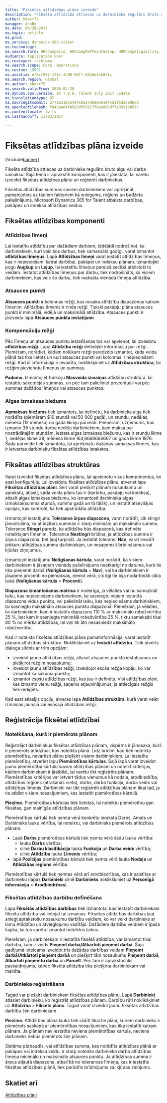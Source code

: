 ```yaml
---
title: "Fiksētas atlīdzības plāna izveide"
description: "Fiksēta atlīdzība attiecas uz darbinieka regulāro bruto algu vai darba samaksu. Šajā rakstā ir aprakstīti komponenti, kas ir jāiestata, lai varētu izveidot fiksētas atlīdzības plānu un reģistrēt darbiniekus."
author: kherr75
manager: AnnBe
ms.date: 06/20/2017
ms.topic: article
ms.prod: 
ms.service: dynamics-365-talent
ms.technology: 
ms.search.form: HRCCompGrid, HRCCompRefPointSetup, HRMCompEligibility, HRMCompEvent, HRMFixedCompPlanTable
audience: Application User
ms.reviewer: rschloma
ms.search.scope: Core, Operations
ms.custom: 15991
ms.assetid: ef8cf992-176c-4c98-9dff-6510e1eb9f1c
ms.search.region: Global
ms.author: kherr75
ms.search.validFrom: 2016-02-28
ms.dyn365.ops.version: AX 7.0.0, Talent July 2017 update
ms.translationtype: HT
ms.sourcegitcommit: 2771a31b5a4d418a27de0ebe1945d1fed2d8d6d6
ms.openlocfilehash: f84caa64f4583df97817f8ee8dcdf7e0591b857c
ms.contentlocale: lv-lv
ms.lasthandoff: 11/03/2017

---
```


# <a name="create-fixed-compensation-plans"></a>Fiksētas atlīdzības plāna izveide

[!include[banner](includes/banner.md)]


Fiksēta atlīdzība attiecas uz darbinieka regulāro bruto algu vai darba samaksu. Šajā tēmā ir aprakstīti komponenti, kas ir jāiestata, lai varētu izveidot fiksētas atlīdzības plānu un reģistrēt darbiniekus.

Fiksētas atlīdzības summas saviem darbiniekiem var aprēķināt, pamatojoties uz tādiem faktoriem kā sniegums, reģions un budžeta palielinājums. Microsoft Dynamics 365 for Talent atbalsta darbības, pakāpes un indeksa atlīdzības veidus.

## <a name="fixed-compensation-components"></a>Fiksētas atlīdzības komponenti
### <a name="compensation-levels"></a>Atlīdzības līmeņi

Lai iestatītu atlīdzību par dažādiem darbiem, tādējādi nodrošinot, ka darbiniekiem, kuri veic šos darbus, tiek samaksāts godīgi, varat izmantot **atlīdzības līmeņus**. Lapā **Atlīdzības līmeņi** varat iestatīt atlīdzības līmeņus, kas ir nepieciešami katrai darbībai, pakāpei un indeksu plānam. Izmantojiet pogu **Augšup** un **Lejup**, lai iestatītu līmeņus pareizā secībā atbilstoši to veidam. Iestatot atlīdzības līmeņus par darbu, tiek nodrošināts, ka visiem darbiniekiem, kas veic šo darbu, tiek maksāta vienāda līmeņa atlīdzība.

### <a name="reference-points"></a>Atsauces punkti

**Atsauces punkti** ir kolonnas režģī, kas nosaka atlīdzību diapazonus katram līmenim. Atlīdzības līmenis ir rinda režģī. Tipiski pakāpju plāna atsauces punkti ir minimālā, vidējā un maksimālā atlīdzība. Atsauces punkti ir jāizveido lapā **Atsauces punkta iestatījumi**.

### <a name="compensation-grids"></a>Kompensāciju režģi

Pēc līmeņu un atsauces punktu iestatīšanas tos var apvienot, lai izveidotu **atlīdzības režģi**. Lapā **Atlīdzību režģi** definējiet informāciju par režģi. Piemēram, norādiet, kādam nolūkam režģi paredzēts izmantot, kāda veida plānā tas tiks lietots un kuri atsauces punkti vai kolonnas ir nepieciešami režģī. Kad šī informācija ir ievadīta, noklikšķiniet uz **Atlīdzības struktūra**, lai režģim pievienotu līmeņus un summas. 

**Padoms.** Izmantojiet funkciju **Masveida izmaiņas** atlīdzību struktūrā, lai iestatītu sākotnējās summas, un pēc tam palieliniet procentuāli vai pēc summas dažādos līmeņos vai atsauces punktos.

### <a name="pay-frequencies"></a>Algas izmaksas biežums

**Apmaksas biežums** tiek izmantots, lai definētu, kā darbinieka alga tiek norādīta (piemēram $10 stundā vai 50 000 gadā), un stundu, nedēļas, mēneša (12 mēnešu) un gada likmju pārveidi. Piemēram, uzņēmums, kas izmanto 38 stundu darba nedēļu darbiniekiem, kam maksā par nostrādātajām stundām, iestata algas izmaksas biežumu, kas ir stundu likme 1, nedēļas likme 38, mēneša likme 164,6666666667 un gada likme 1976. Šāda pārveide tiek izmantota, lai aprēķinātu dažādas samaksas likmes, kas ir ietvertas darbinieku fiksētas atlīdzības ierakstos.

## <a name="fixed-compensation-plans"></a>Fiksētas atlīdzības struktūras
Varat izveidot fiksētas atlīdzības plānu, lai apvienotu visus komponentus, ko esat konfigurējis. Lai izveidotu fiksētas atlīdzības plānu, atveriet lapu **Fiksētas atlīdzības plāni**. Šeit varat piešķirt plānam nosaukumu un aprakstu, atlasīt, kāda veida plāns tas ir (darbību, pakāpju vai indeksa), atlasīt algas izmaksas biežumu, ko izmantosit darbinieka algas izmaksai(summa stundā, summa gadā un tā tālāk), un iestatīt atsevišķas opcijas, kas kontrolē, kā tiek apstrādāta atlīdzība. 

Izmantojot iestatījumu **Tolerance ārpus diapazona**, varat norādīt, cik stingri jānodrošina, ka atlīdzības summas ir starp minimālo un maksimālo summu. Tolerance **Stingri** paredz, ka atlīdzība būs diapazonā, kas definēts noteiktajam līmenim. Tolerance **Nestingri** brīdina, ja atlīdzības summa ir ārpus diapazona, bet ļauj turpināt. Ja iestatāt toleranci **Nav**, varat ievadīt jebkuru atlīdzības summu darbiniekam, un nesaņemsit brīdinājumus vai kļūdas ziņojumus. 

Izmantojot iestatījumu **Nolīgšanas kārtula**, varat norādīt, ka visiem darbiniekiem ir jāsaņem vienāds palielinājums neatkarīgi no datuma, kurā tie tika pieņemti darbā (**Nolīgšanas kārtula** = **Nav**), vai ka darbiniekiem ir jāsaņem procenti no piemaksas, ņemot vērā, cik ilgi tie bija nodarbināti cikla laikā (**Nolīgšanas kārtula** = **Procenti**). 

**Diapazona izmantošanas matrica** ir noderīga, ja vēlaties vai nu samazināt laiku, kas nepieciešams darbiniekiem, lai sasniegtu viņiem iestatītā diapazona vidus punktu, vai palielināt laiku, kas nepieciešams darbiniekiem, lai sasniegtu maksimālo atsauces punktu diapazonā. Piemēram, ja vēlaties, lai darbiniekiem, kam ir iestatīts diapazons 110 % ar maksimālo robežvērtību 25 %, bet kam ir sasniegta minimālā robežvērtība 25 %, tiktu samaksāti tikai 80 % no mērķa atlīdzības, lai viņi tik ātri nesasniedz maksimālo robežvērtību. 

Kad ir noteikta fiksētas atlīdzības plāna pamatinformācija, varat iestatīt plānam atlīdzības struktūru. Noklikšķiniet uz **Iestatīt atlīdzību**. Tiek atvērts dialoga slīdnis ar trim opcijām:

-   izveidot jaunu atlīdzības režģi, atlasot atsauces punkta iestatījumus un piešķirot režģim nosaukumu;
-   izveidot jaunu atlīdzības režģi, izveidojot esoša režģa kopiju, ko var izmantot kā sākuma punktu;
-   izmantot esošu atlīdzības režģi, kas jau ir definēts. Visi atlīdzības plāni, kas izmanto vienu režģi, saņems atjauninājumus, ja attiecīgais režģis tiek rediģēts.

Kad esat atlasījis opciju, atveras lapa **Atlīdzības struktūra**, kurā varat veikt izmaiņas jaunajā vai esošajā atlīdzības režģī.

## <a name="fixed-compensation-enrollment"></a>Reģistrācija fiksētai atlīdzībai
### <a name="determine-who-is-eligible-for-the-plan"></a>Noteikšana, kurš ir piemērots plānam

Reģistrējot darbiniekus fiksētas atlīdzības plānam, vispirms ir jānosaka, kurš ir piemērots atlīdzībai, kas noteikta plānā. Līdz brīdim, kad tiek noteikta piemērotība, nevarēsit plānu piešķirt visiem darbiniekiem. Lai iestatītu piemērotību, atveriet lapu **Piemērotības kārtulas**. Šajā lapā varat izveidot jaunu piemērotība kārtulu savam atlīdzības plānam un noteikt kritērijus, kādiem darbiniekam ir jāatbilst, lai varētu tikt reģistrēts plānam. Piemērotības kritērijos var ietvert tādus vienumus kā nodaļa, arodbiedrība, atlīdzības reģions (atrašanās vieta), darbs, darba funkcija, darba veids vai atlīdzības līmenis. Darbinieki var tikt reģistrēti atlīdzības plānam tikai tad, ja tie atbilst visiem nosacījumiem, kas iestatīti piemērotības kārtulā. 

**Piezīme.** Piemērotības kārtulas tiek lietotas, lai noteiktu piemērotību gan fiksētas, gan mainīgās atlīdzības plānam. 

Piemērotības kārtulā tiek ņemta vērā konkrētu ieraksta Darbs, Amats un Darbinieks lauku vērtība, lai noteiktu, vai darbinieks piemērots atlīdzības plānam.

-   Lapā **Darbs** piemērotības kārtulā tiek ņemta vērā šādu lauku vērtība:
    -   lauka **Darbs** vērtība;
    -   cilnē **Darbu klasifikācija** lauka **Funkcija** un **Darba veids** vērtība;
    -   cilnē **Atlīdzība** lauka **Līmenis** vērtība;
-   lapā **Pozīcijas** piemērotības kārtulā tiek ņemta vērā lauka **Nodaļa** un **Atlīdzības reģions** vērtība.

Piemērotības kārtulā tiek ņemtas vērā arī arodbiedrības, kas ir saistītas ar darbinieku (lapas **Darbinieki** cilnē **Darbinieks** noklikšķiniet uz **Personīgā informācija** &gt; **Arodbiedrības**).

### <a name="define-fixed-compensation-actions"></a>Fiksētas atlīdzības darbību definēšana

Lapa **Fiksētās atlīdzības darbības** tiek izmantota, kad iestatāt darbiniekam fiksētu atlīdzību vai lietojat tai izmaiņas. Fiksētas atlīdzības darbības ļauj sniegt aprakstošu nosaukumu darbību veidiem, ko var veikt darbinieks ar lomu Atlīdzību un atvieglojumu vadītājs. Dažādiem darbību veidiem ir īpaša loģika, lai tos varētu izmantot noteiktos laikos. 

Piemēram, ja darbiniekam ir iestatīta fiksētā atlīdzība, var izmantot tikai darbība, kam ir veids **Pieņemt darbā/Atkārtoti pieņemt darbā**. Šajā gadījumā ieteicams izveidot trīs dažādas darbības veidam **Pieņemt darbā/Atkārtoti pieņemt darbā** un piešķirt tām nosaukumu **Pieņemt darbā**, **Atkārtoti pieņemtu darbā** un **Pārcelt**. Pēc tam ir aprakstošāks paskaidrojums, kāpēc fiksētā atlīdzība tika piešķirta darbiniekam vai mainīta.

### <a name="enroll-the-employee"></a>Darbinieka reģistrēšana

Tagad var piešķirt darbiniekam fiksētas atlīdzības plānu. Lapā **Darbinieki** atlasiet darbinieku, ko reģistrēt atlīdzības plānam. Darbību rūtī noklikšķiniet uz **Atlīdzība** &gt; **Fiksēts plāns**. Tagad varat izveidot jaunu fiksētas atlīdzības darbību šim darbiniekam. 

**Piezīme.** Atlīdzības plāna laukā tiek rādīti tikai tie plāni, kuriem darbinieks ir piemērots saskaņā ar piemērotības nosacījumiem, kas tika iestatīti katram plānam. Ja plānam nav iestatīta neviena piemērotības kartula, neviens darbinieks nebūs piemērots šim plānam. 

Sistēma pārbaudīs, vai atlīdzības summa, kas norādīta atlīdzības plānā ar pakāpes vai indeksa veidu, ir starp noteikto darbinieka darba atlīdzības līmeņa minimālo un maksimālo atsauces punktu. Ja atlīdzības summa ir ārpus atļautā diapazona, atkarībā no tolerances līmeņa, kas ir iestatīts fiksētas atlīdzības plānā, tiek parādīts brīdinājums vai kļūdas ziņojums.

<a name="see-also"></a>Skatiet arī
--------

[Atlīdzības plāni](compensation-plans.md)




